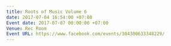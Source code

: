 ```yaml
---
title: Roots of Music Volume 6
date: 2017-07-04 16:54:00 +07:00
Event date: 2017-07-07 00:00:00 +07:00
Venue: Rec Room
Event URL: https://www.facebook.com/events/304300633348229/
---
```


